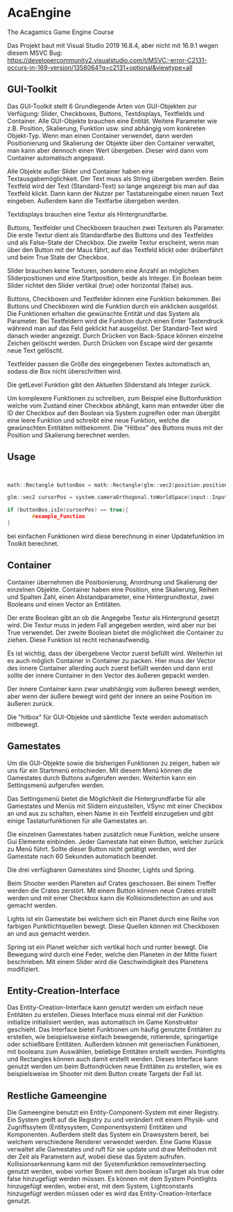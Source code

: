 # AcaEngine
The Acagamics Game Engine Course

Das Projekt baut mit Visual Studio 2019 16.8.4, aber nicht mit 16.9.1 wegen diesem MSVC Bug: https://developercommunity2.visualstudio.com/t/MSVC:-error-C2131-occurs-in-169-version/1358064?q=c2131+optional&viewtype=all

## GUI-Toolkit

Das GUI-Toolkit stellt 6 Grundlegende Arten von GUI-Objekten zur Verfügung: Slider, Checkboxes, Buttons, Textdisplays, Textfields und Container. Alle GUI-Objekte brauchen eine Entität. Weitere Parameter wie z.B. Position, Skalierung, Funktion usw. sind abhängig vom konkreten Objekt-Typ. Wenn man einen Container verwendet, dann werden Positionierung und Skalierung der Objekte über den Container verwaltet, man kann aber dennoch einen Wert übergeben. Dieser wird dann vom Container automatisch angepasst.

Alle Objekte außer Slider und Container haben eine Textausgabemöglichkeit. Der Text muss als String übergeben werden. Beim Textfeld wird der Text (Standard-Text) so lange angezeigt bis man auf das Textfeld klickt. Dann kann der Nutzer per Tastatureingabe einen neuen Text eingeben. Außerdem kann die Textfarbe übergeben werden.

Textdisplays brauchen eine Textur als Hintergrundfarbe.

Buttons, Textfelder und Checkboxen brauchen zwei Texturen als Parameter. Die erste Textur dient als Standardfarbe des Buttons und des Textfeldes und als False-State der Checkbox. Die zweite Textur erscheint, wenn man über den Button mit der Maus fährt, auf das Textfeld klickt oder drüberfährt und beim True State der Checkbox.

Slider brauchen keine Texturen, sondern eine Anzahl an möglichen Sliderpositionen und eine Startposition, beide als Integer. Ein Boolean beim Slider richtet den Slider vertikal (true) oder horizontal (false) aus.

Buttons, Checkboxen und Textfelder können eine Funktion bekommen. Bei Buttons und Checkboxen wird die Funktion durch ein anklicken ausgelöst. Die Funktionen erhalten die gewünschte Entität und das System als Parameter. Bei Textfeldern wird die Funktion durch einen Enter Tastendruck während man auf das Feld geklickt hat ausgelöst. Der Standard-Text wird danach wieder angezeigt. Durch Drücken von Back-Space können einzelne Zeichen gelöscht werden. Durch Drücken von Escape wird der gesamte neue Text gelöscht.

Textfelder passen die Größe des eingegebenen Textes automatisch an, sodass die Box nicht überschritten wird.

Die getLevel Funktion gibt den Aktuellen Sliderstand als Integer zurück.

Um komplexere Funktionen zu schreiben, zum Beispiel eine Buttonfunktion welche vom Zustand einer Checkbox abhängt, kann man entweder über die ID der Checkbox auf den Boolean via System zugreifen
oder man übergibt eine leere Funktion und schreibt eine neue Funktion, welche die gewünschten Entitäten mitbekommt. Die "Hitbox" des Buttons muss mit der Position und Skalierung berechnet werden.


## Usage

```c++


math::Rectangle buttonBox = math::Rectangle(glm::vec2(position.position[0], position.position[1]), glm::vec2(position.position[0] + scale.scale[0], position.position[1] + scale.scale[1]));

glm::vec2 cursorPos = system.cameraOrthogonal.toWorldSpace(input::InputManager::getCursorPos());

if (buttonBox.isIn(cursorPos) == true){
        #example_Function
}

```

bei einfachen Funktionen wird diese berechnung in einer Updatefunktion im Toolkit berechnet.

## Container

Container übernehmen die Positionierung, Anordnung und Skalierung der einzelnen Objekte. Container haben eine Position, eine Skalierung,
Reihen und Spalten Zahl, einen Abstandparameter, eine Hintergrundtextur, zwei Booleans und einen Vector an Entitäten.

Der erste Boolean gibt an ob die Angegebe Textur als Hintergrund gesetzt wird. 
Die Textur muss in jedem Fall angegeben werden, wird aber nur bei True verwendet.
Der zweite Boolean bietet die möglichkeit die Container zu ziehen. Diese Funktion ist recht rechenaufwendig.

Es ist wichtig, dass der übergebene Vector zuerst befüllt wird. Weiterhin ist es auch möglich Container in Container zu packen.
Hier muss der Vector des innere Container allerding auch zuerst befüllt werden und dann erst sollte der innere Container in den Vector des äußeren gepackt werden.

Der innere Container kann zwar unabhängig vom äußeren bewegt werden, aber wenn der äußere bewegt wird geht der innere an seine Position im äußeren zurück.

Die "hitbox" für GUI-Objekte und sämtliche Texte werden automatisch mitbewegt.

## Gamestates

Um die GUI-Objekte sowie die bisherigen Funktionen zu zeigen, haben wir uns für ein Startmenü entschieden.
Mit diesem Menü können die Gamestates durch Buttons aufgerufen werden.
Weiterhin kann ein Settingsmenü aufgerufen werden.

Das Settingsmenü bietet die Möglichkeit die Hintergrundfarbe für alle Gamestates und Menüs mit Slidern einzustellen, VSync mit einer Checkbox an und aus zu schalten, einen Name in ein Textfeld einzugeben und gibt einige Tastaturfunktionen für alle Gamestates an.  

Die einzelnen Gamestates haben zusätzlich neue Funktion, welche unsere Gui Elemente einbinden.
Jeder Gamestate hat einen Button, welcher zurück zu Menü führt.
Sollte dieser Button nicht getätigt werden, wird der Gamestate nach 60 Sekunden automatisch beendet.

Die drei verfügbaren Gamestates sind Shooter, Lights und Spring.

Beim Shooter werden Planeten auf Crates geschossen. Bei einem Treffer werden die Crates zerstört. Mit einem Button können neue Crates erstellt werden und mit einer Checkbox kann die Kollisionsdetection an und aus gemacht werden.

Lights ist ein Gamestate bei welchem sich ein Planet durch eine Reihe von farbigen Punktlichtquellen bewegt. Diese Quellen können mit Checkboxen an und aus gemacht werden.

Spring ist ein Planet welcher sich vertikal hoch und runter bewegt. Die Bewegung wird durch eine Feder, welche den Planeten in der Mitte fixiert beschrieben.
Mit einem Slider wird die Geschwindigkeit des Planetens modifiziert.


## Entity-Creation-Interface
Das Entity-Creation-Interface kann genutzt werden um einfach neue Entitäten zu erstellen. Dieses Interface muss einmal mit der Funktion initialize initialisiert werden, was automatisch im Game Konstruktor geschieht. Das Interface bietet Funktionen um häufig genutzte Entitäten zu erstellen, wie beispielsweise einfach bewegende, rotierende, springartige oder schießbare Entitäten. Außerdem können mit generischen Funktionen, mit booleans zum Auswählen, beliebige Entitäten erstellt werden. Pointlights und Rectangles können auch damit erstellt werden. Dieses Interface kann genutzt werden um beim Buttondrücken neue Entitäten zu erstellen, wie es beispielsweise im Shooter mit dem Button create Targets der Fall ist.

## Restliche Gameengine
Die Gameengine benutzt ein Entity-Component-System mit einer Registry. Ein System greift auf die Registry zu und verändert mit einem Physik- und Zugriffssytem (Entitysystem, Componentsystem) Entitäten und Komponenten. Außerdem stellt das System ein Drawsystem bereit, bei welchem verschiedene Renderer verwendet werden. Eine Game Klasse verwaltet alle Gamestates und ruft für sie update und draw Methoden mit der Zeit als Parametern auf, wobei diese das System aufrufen. Kollisionserkennung kann mit der Systemfunktion removeIntersecting genutzt werden, wobei vorher Boxen mit dem boolean isTarget als true oder false hinzugefügt werden müssen. Es können mit dem System Pointlights hinzugefügt werden, wobei erst, mit dem System, Lightconstants hinzugefügt werden müssen oder es wird das Entity-Creation-Interface genutzt. 


 
